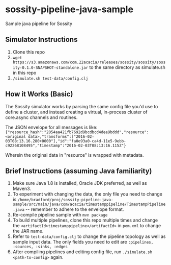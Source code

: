 # sossity-pipeline-java-sample
Sample java pipeline for Sossity


## Simulator Instructions 

1. Clone this repo
1. `wget https://s3.amazonaws.com/com.22acacia/releases/sossity/sossity/sossity-0.1.0-SNAPSHOT-standalone.jar` to the same directory as simulate.sh in this repo
1. `/simulate.sh test-data/config.clj`

## How it Works (Basic) 

The Sossity simulator works by parsing the same config file you'd use to define a cluster, and instead creating a virtual, in-process cluster of core.async channels and routines.

The JSON envelope for all messages is like:
`{"resource_hash":"2054aa421fb7692d9bcdbcd4dee9bddd","resource":<original data>,"transforms":["2016-02-03T08:13.16.280+0000"],"id":"fa0e93a0-ca4d-11e5-9ebb-c92268108495","timestamp":"2016-02-03T08:13:16.115Z"}`

Wherein the original data in "resource" is wrapped with metadata.


## Brief Instructions (assuming Java familiarity) 


1. Make sure Java 1.8 is installed, Oracle JDK preferred, as well as Maven3.
1. To experiment with changing the data, the only file you need to change is `/home/bradford/proj/sossity-pipeline-java-sample/src/main/java/com/acacia/timestamppipeline/TimestampPipeline.java` -- remember to adhere to the envelope format.
1. Re-compile pipeline sample with `mvn package`
1. To build multiple pipelines, clone this repo multiple times and change the `<artifactId>timestamppipeline</artifactId>` in `pom.xml` to change the JAR name.
1. Refer to `test-data/config.clj` to change the pipeline topology as well as sample input data. The only fields you need to edit are `:pipelines, :sources, :sinks, :edges`
1. After compiling pipelines and editing config file, run `./simulate.sh <path-to-config>` again. 

